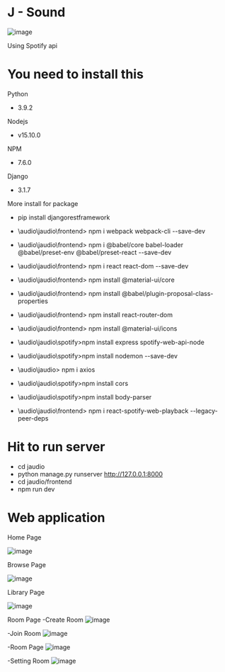 
# J - Sound
![image](https://user-images.githubusercontent.com/79801291/124775189-9a1b3800-df68-11eb-916d-723070b3dd1f.png)

Using Spotify api 
# You need to install this

Python 
- 3.9.2

Nodejs 
- v15.10.0

NPM 
- 7.6.0

Django 
- 3.1.7


More install for package
- pip install djangorestframework
- \audio\jaudio\frontend> npm i webpack webpack-cli --save-dev
- \audio\jaudio\frontend> npm i @babel/core babel-loader @babel/preset-env @babel/preset-react --save-dev
- \audio\jaudio\frontend> npm i react react-dom --save-dev

- \audio\jaudio\frontend> npm install @material-ui/core
- \audio\jaudio\frontend> npm install @babel/plugin-proposal-class-properties
- \audio\jaudio\frontend> npm install react-router-dom
- \audio\jaudio\frontend> npm install @material-ui/icons

- \audio\jaudio\spotify>npm install express spotify-web-api-node
- \audio\jaudio\spotify>npm install nodemon --save-dev
- \audio\jaudio> npm i axios
- \audio\jaudio\spotify>npm install cors
- \audio\jaudio\spotify>npm install body-parser

- \audio\jaudio\frontend> npm i react-spotify-web-playback --legacy-peer-deps

# Hit to run server
- cd jaudio
- python manage.py runserver
http://127.0.0.1:8000
- cd jaudio/frontend
- npm run dev 

# Web application
Home Page

![image](https://user-images.githubusercontent.com/79801291/124785089-c0dd6c80-df70-11eb-8da9-0e02621f7cee.png)

Browse Page

![image](https://user-images.githubusercontent.com/79801291/124874268-b9aa7300-dff1-11eb-96e3-5c3f01c4eee4.png)

Library Page

![image](https://user-images.githubusercontent.com/79801291/124874458-f7a79700-dff1-11eb-9b7e-f0baddcbd214.png)

Room Page
-Create Room
![image](https://user-images.githubusercontent.com/79801291/124875371-02aef700-dff3-11eb-95ef-906fa3c9f3c9.png)

-Join Room
![image](https://user-images.githubusercontent.com/79801291/124875414-1195a980-dff3-11eb-9666-5deeb0172b74.png)

-Room Page
![image](https://user-images.githubusercontent.com/79801291/124875946-ae584700-dff3-11eb-80bc-e4084605d390.png)

-Setting Room
![image](https://user-images.githubusercontent.com/79801291/124876001-bb753600-dff3-11eb-8bcc-5eaef1b384e0.png)



